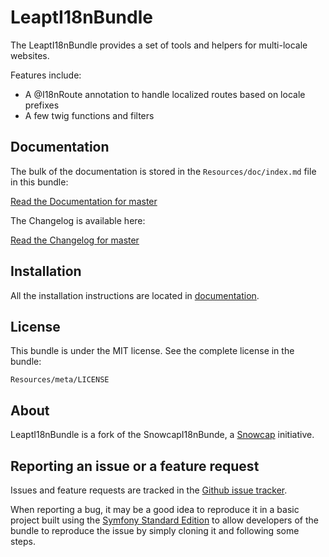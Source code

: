LeaptI18nBundle
===============

The LeaptI18nBundle provides a set of tools and helpers for multi-locale websites.

Features include:

- A @I18nRoute annotation to handle localized routes based on locale prefixes
- A few twig functions and filters

Documentation
-------------

The bulk of the documentation is stored in the `Resources/doc/index.md`
file in this bundle:

[Read the Documentation for master](https://github.com/leapt/i18n-bundle/blob/master/Resources/doc/index.md)

The Changelog is available here:

[Read the Changelog for master](https://github.com/leapt/i18n-bundle/blob/master/Resources/doc/changelog.md)

Installation
------------

All the installation instructions are located in [documentation](https://github.com/leapt/i18n-bundle/blob/master/Resources/doc/index.md).

License
-------

This bundle is under the MIT license. See the complete license in the bundle:

    Resources/meta/LICENSE

About
-----

LeaptI18nBundle is a fork of the SnowcapI18nBunde, a [Snowcap](https://github.com/snowcap) initiative.

Reporting an issue or a feature request
---------------------------------------

Issues and feature requests are tracked in the [Github issue tracker](https://github.com/leapt/i18n-bundle/issues).

When reporting a bug, it may be a good idea to reproduce it in a basic project
built using the [Symfony Standard Edition](https://github.com/symfony/symfony-standard)
to allow developers of the bundle to reproduce the issue by simply cloning it
and following some steps.
